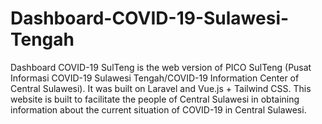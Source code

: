 # Dashboard-COVID-19-Sulawesi-Tengah
Dashboard COVID-19 SulTeng is the web version of PICO SulTeng (Pusat Informasi COVID-19 Sulawesi Tengah/COVID-19 Information Center of Central Sulawesi). It was built on Laravel and Vue.js + Tailwind CSS.  This website is built to facilitate the people of Central Sulawesi in obtaining information about the current situation of COVID-19 in Central Sulawesi.
